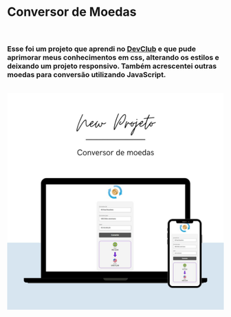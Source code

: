 <h1>Conversor de Moedas</h1>
<br>
<h3>Esse foi um projeto que aprendi no <a  href="http://rodolfomori.com.br/devclub">DevClub</a> 
  e que pude aprimorar meus conhecimentos em css, alterando os estilos e deixando um projeto responsivo. Também acrescentei outras moedas para conversão utilizando JavaScript.  </h3>
<br>

<img src="https://github.com/PatriciaOp/conversor-de-moedas/blob/main/assets/readmerImg.jpg?raw=true"/>
